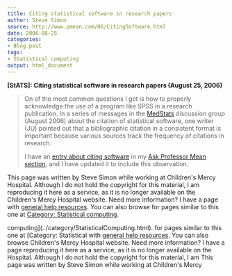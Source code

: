 ```yaml
---
title: Citing statistical software in research papers
author: Steve Simon
source: http://www.pmean.com/06/CitingSoftware.html
date: 2006-08-25
categories:
- Blog post
tags:
- Statistical computing
output: html_document
---
```

**[StATS]:** **Citing statistical software in
research papers (August 25, 2006)**

> On of the most common questions I get is how to properly acknowledge
> the use of a program like SPSS in a research publication. In a series
> of messages in the
> [MedStats](../category/InterestingWebsites.html#MeStXx) discussion
> group (August 2006) about the citation of statistical software, one
> writer (JU) pointed out that a bibliographic citation in a consistent
> format is important because various sources track the frequency of
> citations in research.
>
> I have an [entry about citing software](../ask/citation.asp) in my
> [Ask Professor Mean section](../category/AskProfessorMean.html), and I
> have updated it to include this observation.

This page was written by Steve Simon while working at Children\'s Mercy
Hospital. Although I do not hold the copyright for this material, I am
reproducing it here as a service, as it is no longer available on the
Children\'s Mercy Hospital website. Need more information? I have a page
with [general help resources](../GeneralHelp.html). You can also browse
for pages similar to this one at [Category: Statistical
computing](../category/StatisticalComputing.html).
<!---More--->
computing](../category/StatisticalComputing.html).
for pages similar to this one at [Category: Statistical
with [general help resources](../GeneralHelp.html). You can also browse
Children\'s Mercy Hospital website. Need more information? I have a page
reproducing it here as a service, as it is no longer available on the
Hospital. Although I do not hold the copyright for this material, I am
This page was written by Steve Simon while working at Children\'s Mercy

<!---Do not use
**[StATS]:** **Citing statistical software in
This page was written by Steve Simon while working at Children\'s Mercy
Hospital. Although I do not hold the copyright for this material, I am
reproducing it here as a service, as it is no longer available on the
Children\'s Mercy Hospital website. Need more information? I have a page
with [general help resources](../GeneralHelp.html). You can also browse
for pages similar to this one at [Category: Statistical
computing](../category/StatisticalComputing.html).
--->

